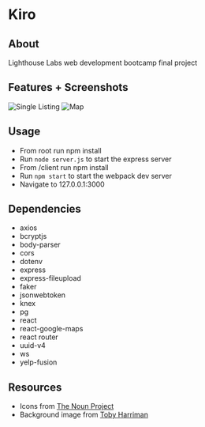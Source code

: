 # Kiro

## About
Lighthouse Labs web development bootcamp final project

## Features + Screenshots
![Single Listing](https://raw.githubusercontent.com/buzzjam/final/master/screenshots/single_listing.png)
![Map](https://raw.githubusercontent.com/buzzjam/final/master/screenshots/map.png)

## Usage
- From root run npm install
- Run `node server.js` to start the express server
- From /client run npm install
- Run `npm start` to start the webpack dev server
- Navigate to 127.0.0.1:3000 

## Dependencies
- axios
- bcryptjs
- body-parser
- cors 
- dotenv 
- express
- express-fileupload
- faker
- jsonwebtoken
- knex
- pg
- react
- react-google-maps
- react router
- uuid-v4
- ws
- yelp-fusion

## Resources
- Icons from [The Noun Project](https://thenounproject.com)
- Background image from [Toby Harriman](https://tobyharriman.com)

